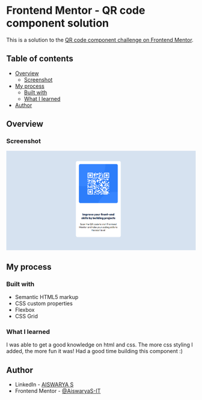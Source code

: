 # Frontend Mentor - QR code component solution

This is a solution to the [QR code component challenge on Frontend Mentor](https://www.frontendmentor.io/challenges/qr-code-component-iux_sIO_H). 

## Table of contents

- [Overview](#overview)
  - [Screenshot](#screenshot)
- [My process](#my-process)
  - [Built with](#built-with)
  - [What I learned](#what-i-learned)
- [Author](#author)

## Overview

### Screenshot

![](Screenshot.png)

## My process

### Built with

- Semantic HTML5 markup
- CSS custom properties
- Flexbox
- CSS Grid

### What I learned

I was able to get a good knowledge on html and css. The more css styling I added, the more fun it was! Had a good time building this component :)

## Author

- LinkedIn - [AISWARYA S](https://www.linkedin.com/in/aiswarya-s-711a2625a/)
- Frontend Mentor - [@AiswaryaS-IT](https://www.frontendmentor.io/profile/AiswaryaS-IT)
